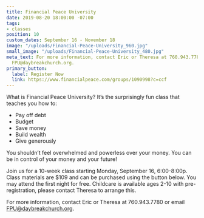 ```yaml
---
title: Financial Peace University
date: 2019-08-20 18:00:00 -07:00
tags:
- classes
position: 10
custom_dates: September 16 - November 18
image: "/uploads/Financial-Peace-University_960.jpg"
small_image: "/uploads/Financial-Peace-University_480.jpg"
meta_text: For more information, contact Eric or Theresa at 760.943.7780 or email
  FPU@daybreakchurch.org.
primary_button:
  label: Register Now
  link: https://www.financialpeace.com/groups/1090998?c=ccf
---
```


What is Financial Peace University?
It’s the surprisingly fun class that teaches you how to:

* Pay off debt
* Budget
* Save money
* Build wealth
* Give generously

You shouldn’t feel overwhelmed and powerless over your money. You can be in control of your money and your future!

Join us for a 10-week class starting Monday, September 16, 6:00-8:00p. Class materials are $109 and can be purchased using the button below. You may attend the first night for free.  Childcare is available ages 2-10 with pre-registration, please contact Theresa to arrange this.

For more information, contact Eric or Theresa at 760.943.7780 or email [FPU@daybreakchurch.org](FPU@daybreakchurch.org). 